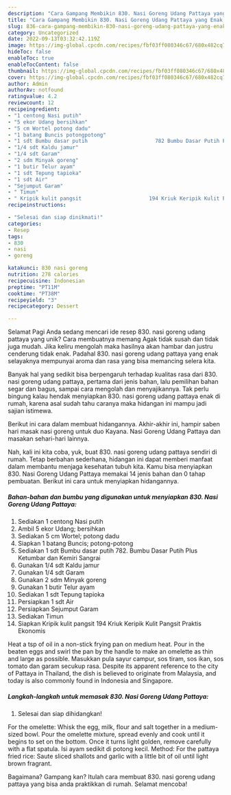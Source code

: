 ```yaml
---
description: "Cara Gampang Membikin 830. Nasi Goreng Udang Pattaya yang Enak, Mengugah Selera"
title: "Cara Gampang Membikin 830. Nasi Goreng Udang Pattaya yang Enak, Mengugah Selera"
slug: 836-cara-gampang-membikin-830-nasi-goreng-udang-pattaya-yang-enak-mengugah-selera
category: Uncategorized
date: 2022-09-13T03:32:42.119Z
image: https://img-global.cpcdn.com/recipes/fbf03ff080346c67/680x482cq70/830-nasi-goreng-udang-pattaya-foto-resep-utama.jpg
hideToc: false
enableToc: true
enableTocContent: false
thumbnail: https://img-global.cpcdn.com/recipes/fbf03ff080346c67/680x482cq70/830-nasi-goreng-udang-pattaya-foto-resep-utama.jpg
cover: https://img-global.cpcdn.com/recipes/fbf03ff080346c67/680x482cq70/830-nasi-goreng-udang-pattaya-foto-resep-utama.jpg
author: Admin
authorAv: notfound
ratingvalue: 4.2
reviewcount: 12
recipeingredient:
- "1 centong Nasi putih"
- "5 ekor Udang bersihkan"
- "5 cm Wortel potong dadu"
- "1 batang Buncis potongpotong"
- "1 sdt Bumbu dasar putih                      782 Bumbu Dasar Putih Plus Ketumbar dan Kemiri Sangrai"
- "1/4 sdt Kaldu jamur"
- "1/4 sdt Garam"
- "2 sdm Minyak goreng"
- "1 butir Telur ayam"
- "1 sdt Tepung tapioka"
- "1 sdt Air"
- "Sejumput Garam"
- " Timun"
- " Kripik kulit pangsit                      194 Kriuk Keripik Kulit Pangsit Praktis Ekonomis"
recipeinstructions:

- "Selesai dan siap dinikmati!"
categories:
- Resep
tags:
- 830
- nasi
- goreng

katakunci: 830 nasi goreng 
nutrition: 278 calories
recipecuisine: Indonesian
preptime: "PT11M"
cooktime: "PT38M"
recipeyield: "3"
recipecategory: Dessert

---
```



Selamat Pagi Anda sedang mencari ide resep 830. nasi goreng udang pattaya yang unik? Cara membuatnya memang Agak tidak susah dan tidak juga mudah. Jika keliru mengolah maka hasilnya akan hambar dan justru cenderung tidak enak. Padahal 830. nasi goreng udang pattaya yang enak selayaknya mempunyai aroma dan rasa yang bisa memancing selera kita.


Banyak hal yang sedikit bisa berpengaruh terhadap kualitas rasa dari 830. nasi goreng udang pattaya, pertama dari jenis bahan, lalu pemilihan bahan segar dan bagus, sampai cara mengolah dan menyajikannya. Tak perlu bingung kalau hendak menyiapkan 830. nasi goreng udang pattaya enak di rumah, karena asal sudah tahu caranya maka hidangan ini mampu jadi sajian istimewa.

Berikut ini cara dalam membuat hidangannya. Akhir-akhir ini, hampir saben hari masak nasi goreng untuk duo Kayana. Nasi Goreng Udang Pattaya dan masakan sehari-hari lainnya.


Nah, kali ini kita coba, yuk, buat 830. nasi goreng udang pattaya sendiri di rumah. Tetap berbahan sederhana, hidangan ini dapat memberi manfaat dalam membantu menjaga kesehatan tubuh kita. Kamu bisa menyiapkan 830. Nasi Goreng Udang Pattaya memakai 14 jenis bahan dan 0 tahap pembuatan. Berikut ini cara untuk menyiapkan hidangannya.

<!--inarticleads1-->

##### Bahan-bahan dan bumbu yang digunakan untuk menyiapkan 830. Nasi Goreng Udang Pattaya:

1. Sediakan 1 centong Nasi putih
1. Ambil 5 ekor Udang; bersihkan
1. Sediakan 5 cm Wortel; potong dadu
1. Siapkan 1 batang Buncis; potong-potong
1. Sediakan 1 sdt Bumbu dasar putih                      782. Bumbu Dasar Putih Plus Ketumbar dan Kemiri Sangrai
1. Gunakan 1/4 sdt Kaldu jamur
1. Gunakan 1/4 sdt Garam
1. Gunakan 2 sdm Minyak goreng
1. Gunakan 1 butir Telur ayam
1. Sediakan 1 sdt Tepung tapioka
1. Persiapkan 1 sdt Air
1. Persiapkan Sejumput Garam
1. Sediakan  Timun
1. Siapkan  Kripik kulit pangsit                      194 Kriuk Keripik Kulit Pangsit Praktis Ekonomis


Heat a tsp of oil in a non-stick frying pan on medium heat. Pour in the beaten eggs and swirl the pan by the handle to make an omelette as thin and large as possible. Masukkan pula sayur campur, sos tiram, sos ikan, sos tomato dan garam secukup rasa. Despite its apparent reference to the city of Pattaya in Thailand, the dish is believed to originate from Malaysia, and today is also commonly found in Indonesia and Singapore. 

<!--inarticleads2-->

##### Langkah-langkah untuk memasak 830. Nasi Goreng Udang Pattaya:


1. Selesai dan siap dihidangkan!

For the omelette: Whisk the egg, milk, flour and salt together in a medium-sized bowl. Pour the omelette mixture, spread evenly and cook until it begins to set on the bottom. Once it turns light golden, remove carefully with a flat spatula. Isi ayam sedikit di potong kecil. Method: For the pattaya fried rice: Saute sliced shallots and garlic with a little bit of oil until light brown fragrant. 

Bagaimana? Gampang kan? Itulah cara membuat 830. nasi goreng udang pattaya yang bisa anda praktikkan di rumah. Selamat mencoba!

